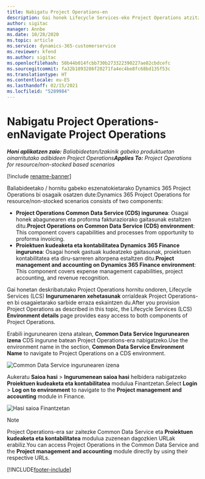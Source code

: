 ```yaml
---
title: Nabigatu Project Operations-en
description: Gai honek Lifecycle Services-eko Project Operations atzitzeari buruzko informazioa eskaintzen du.
author: sigitac
manager: Annbe
ms.date: 10/28/2020
ms.topic: article
ms.service: dynamics-365-customerservice
ms.reviewer: kfend
ms.author: sigitac
ms.openlocfilehash: 50b44b014fcbb730b273322390227ae82cbdcefc
ms.sourcegitcommit: fa32b1893286f20271fa4ec4be8fc68bd135f53c
ms.translationtype: HT
ms.contentlocale: eu-ES
ms.lasthandoff: 02/15/2021
ms.locfileid: "5289984"
---
```

# <a name="navigate-project-operations"></a><span data-ttu-id="bde77-103">Nabigatu Project Operations-en</span><span class="sxs-lookup"><span data-stu-id="bde77-103">Navigate Project Operations</span></span>

<span data-ttu-id="bde77-104">_**Honi aplikatzen zaio:** Baliabideetan/Izakinik gabeko produktuetan oinarritutako adibideen Project Operations_</span><span class="sxs-lookup"><span data-stu-id="bde77-104">_**Applies To:** Project Operations for resource/non-stocked based scenarios_</span></span>

[!include [rename-banner](~/includes/cc-data-platform-banner.md)]

<span data-ttu-id="bde77-105">Baliabideetako / hornitu gabeko eszenatokietarako Dynamics 365 Project Operations bi osagaik osatzen dute:</span><span class="sxs-lookup"><span data-stu-id="bde77-105">Dynamics 365 Project Operations for resource/non-stocked scenarios consists of two components:</span></span> 

 - <span data-ttu-id="bde77-106">**Project Operations Common Data Service (CDS) ingurunea**: Osagai honek abagunearen eta proforma fakturaziorako gaitasunak estaltzen ditu.</span><span class="sxs-lookup"><span data-stu-id="bde77-106">**Project Operations on Common Data Service (CDS) environment**: This component covers capabilities and processes from opportunity to proforma invoicing.</span></span> 
 - <span data-ttu-id="bde77-107">**Proiektuen kudeaketa eta kontabilitatea Dynamics 365 Finance ingurunea**: Osagai honek gastuak kudeatzeko gaitasunak, proiektuen kontabilitatea eta diru-sarreren aitorpena estaltzen ditu.</span><span class="sxs-lookup"><span data-stu-id="bde77-107">**Project management and accounting on Dynamics 365 Finance environment**: This component covers expense management capabilities, project accounting, and revenue recognition.</span></span> 

<span data-ttu-id="bde77-108">Gai honetan deskribatutako Project Operations hornitu ondoren, Lifecycle Services (LCS) **Ingurumenaren xehetasunak** orrialdeak Project Operations-en bi osagaietarako sarbide erraza eskaintzen du.</span><span class="sxs-lookup"><span data-stu-id="bde77-108">After you provision Project Operations as described in this topic, the Lifecycle Services (LCS) **Environment details** page provides easy access to both components of Project Operations.</span></span>  

<span data-ttu-id="bde77-109">Erabili ingurunearen izena atalean, **Common Data Service Ingurunearen izena** CDS ingurune batean Project Operations-era nabigatzeko.</span><span class="sxs-lookup"><span data-stu-id="bde77-109">Use the environment name in the section, **Common Data Service Environment Name** to navigate to Project Operations on a CDS environment.</span></span> 

  ![Common Data Service ingurunearen izena](./media/environment-name.PNG)

<span data-ttu-id="bde77-111">Aukeratu **Saioa hasi** > **Ingurumenean saioa hasi** helbidera nabigatzeko **Proiektuen kudeaketa eta kontabilitatea** modulua Finantzetan.</span><span class="sxs-lookup"><span data-stu-id="bde77-111">Select **Login** > **Log on to environment** to navigate to the **Project management and accounting** module in Finance.</span></span>  

   ![Hasi saioa Finantzetan](./media/environment-login.PNG)

> [!NOTE]
> <span data-ttu-id="bde77-113">Project Operations-era sar zaitezke Common Data Service eta **Proiektuen kudeaketa eta kontabilitatea** modulua zuzenean dagozkien URLak erabiliz.</span><span class="sxs-lookup"><span data-stu-id="bde77-113">You can access Project Operations in the Common Data Service and the **Project management and accounting** module directly by using their respective URLs.</span></span> 


[!INCLUDE[footer-include](../includes/footer-banner.md)]